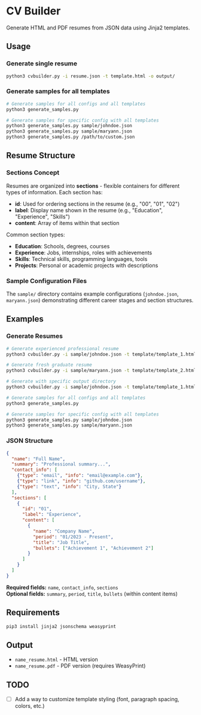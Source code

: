 # CV Builder

Generate HTML and PDF resumes from JSON data using Jinja2 templates.

## Usage

### Generate single resume
```bash
python3 cvbuilder.py -i resume.json -t template.html -o output/
```

### Generate samples for all templates
```bash
# Generate samples for all configs and all templates
python3 generate_samples.py

# Generate samples for specific config with all templates
python3 generate_samples.py sample/johndoe.json
python3 generate_samples.py sample/maryann.json
python3 generate_samples.py /path/to/custom.json
```

## Resume Structure

### Sections Concept
Resumes are organized into **sections** - flexible containers for different types of information. Each section has:
- **id**: Used for ordering sections in the resume (e.g., "00", "01", "02")
- **label**: Display name shown in the resume (e.g., "Education", "Experience", "Skills")
- **content**: Array of items within that section

Common section types:
- **Education**: Schools, degrees, courses
- **Experience**: Jobs, internships, roles with achievements
- **Skills**: Technical skills, programming languages, tools
- **Projects**: Personal or academic projects with descriptions

### Sample Configuration Files

The `sample/` directory contains example configurations (`johndoe.json`, `maryann.json`) demonstrating different career stages and section structures.

## Examples

### Generate Resumes

```bash
# Generate experienced professional resume
python3 cvbuilder.py -i sample/johndoe.json -t template/template_1.html

# Generate fresh graduate resume
python3 cvbuilder.py -i sample/maryann.json -t template/template_2.html

# Generate with specific output directory
python3 cvbuilder.py -i sample/johndoe.json -t template/template_1.html -o ./output

# Generate samples for all configs and all templates  
python3 generate_samples.py

# Generate samples for specific config with all templates
python3 generate_samples.py sample/johndoe.json
python3 generate_samples.py sample/maryann.json
```

### JSON Structure
```json
{
  "name": "Full Name",
  "summary": "Professional summary...",
  "contact_info": [
    {"type": "email", "info": "email@example.com"},
    {"type": "link", "info": "github.com/username"},
    {"type": "text", "info": "City, State"}
  ],
  "sections": [
    {
      "id": "01",
      "label": "Experience",
      "content": [
        {
          "name": "Company Name",
          "period": "01/2023 - Present",
          "title": "Job Title",
          "bullets": ["Achievement 1", "Achievement 2"]
        }
      ]
    }
  ]
}
```

**Required fields:** `name`, `contact_info`, `sections`  
**Optional fields:** `summary`, `period`, `title`, `bullets` (within content items)

## Requirements

```bash
pip3 install jinja2 jsonschema weasyprint
```

## Output

- `name_resume.html` - HTML version
- `name_resume.pdf` - PDF version (requires WeasyPrint)

## TODO

- [ ] Add a way to customize template styling (font, paragraph spacing, colors, etc.)